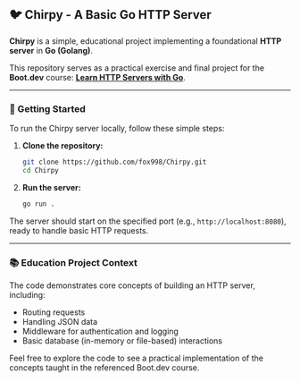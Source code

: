 ## 🐦 Chirpy - A Basic Go HTTP Server

**Chirpy** is a simple, educational project implementing a foundational **HTTP server** in **Go (Golang)**.

This repository serves as a practical exercise and final project for the **Boot.dev** course: [**Learn HTTP Servers with Go**](https://www.boot.dev/courses/learn-http-servers-golang).

-----

### 🚀 Getting Started

To run the Chirpy server locally, follow these simple steps:

1.  **Clone the repository:**

    ```bash
    git clone https://github.com/fox998/Chirpy.git
    cd Chirpy
    ```

2.  **Run the server:**

    ```bash
    go run .
    ```

The server should start on the specified port (e.g., `http://localhost:8080`), ready to handle basic HTTP requests.

-----

### 📚 Education Project Context

The code demonstrates core concepts of building an HTTP server, including:

  * Routing requests
  * Handling JSON data
  * Middleware for authentication and logging
  * Basic database (in-memory or file-based) interactions

Feel free to explore the code to see a practical implementation of the concepts taught in the referenced Boot.dev course.